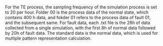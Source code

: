 For the TE process, the sampling frequency of the simulation process is set to 20 per hour. 
Folder 00 is the process data of the normal state, which contains 400 h data, and fokder 01 refers to the process data of fault 01, and the subsequent same. 
For fault data, each .txt file is the 28h of data collected from a single simulation, with the first 8h of normal data followed by 20h of fault data.
The standard data is the normal data, which is used for multiple pattern representation calculation.

